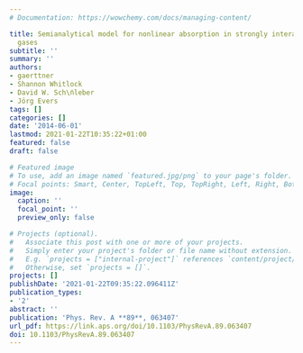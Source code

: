 ```yaml
---
# Documentation: https://wowchemy.com/docs/managing-content/

title: Semianalytical model for nonlinear absorption in strongly interacting Rydberg
  gases
subtitle: ''
summary: ''
authors:
- gaerttner
- Shannon Whitlock
- David W. Sch\n̈leber
- Jörg Evers
tags: []
categories: []
date: '2014-06-01'
lastmod: 2021-01-22T10:35:22+01:00
featured: false
draft: false

# Featured image
# To use, add an image named `featured.jpg/png` to your page's folder.
# Focal points: Smart, Center, TopLeft, Top, TopRight, Left, Right, BottomLeft, Bottom, BottomRight.
image:
  caption: ''
  focal_point: ''
  preview_only: false

# Projects (optional).
#   Associate this post with one or more of your projects.
#   Simply enter your project's folder or file name without extension.
#   E.g. `projects = ["internal-project"]` references `content/project/deep-learning/index.md`.
#   Otherwise, set `projects = []`.
projects: []
publishDate: '2021-01-22T09:35:22.096411Z'
publication_types:
- '2'
abstract: ''
publication: 'Phys. Rev. A **89**, 063407'
url_pdf: https://link.aps.org/doi/10.1103/PhysRevA.89.063407
doi: 10.1103/PhysRevA.89.063407
---
```

